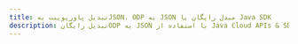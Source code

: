 ---title: تبدیل پاورپوینت بهJSON، ODP به JSON مبدل رایگان یا Java SDKdescription: تبدیل رایگانODP به JSON با استفاده از Java Cloud APIs & SDK. همچنین اسناد Microsoft PowerPoint را در Cloud ایجاد، ویرایش و رندر کنید.---
